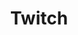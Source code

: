 ---
title: Twitch
crosslinks:
- twitchcreative
- ElgatoGaming
- StreamReview
- Amd
- LivestreamFail
- Eve
- IAmA
- xkcd
- SuicideWatch
- pcmasterrace
- audioengineering
- DotA2
- technology
- nvidia
- Monitors
- personalfinance
- speedrun
- wow
- PS4
- DatGuyLirik
---